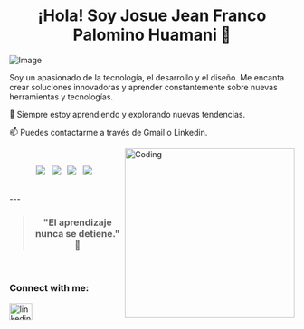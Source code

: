 <h1 align="center">¡Hola! Soy Josue Jean Franco Palomino Huamani 👋 </h1>

![Image](https://github.com/user-attachments/assets/e1421e47-8347-4379-beaa-1aaf28c58ae8)

Soy un apasionado de la tecnología, el desarrollo y el diseño. Me encanta crear soluciones innovadoras y aprender constantemente sobre nuevas herramientas y tecnologías.

🌱 Siempre estoy aprendiendo y explorando nuevas tendencias.

📫 Puedes contactarme a través de Gmail o Linkedin.

<img align="right" alt="Coding" width="300" src="https://i.pinimg.com/originals/81/17/8b/81178b47a8598f0c81c4799f2cdd4057.gif">

<br>
<p align='center'>
<img src="https://img.shields.io/badge/python-3670A0?style=for-the-badge&logo=python&logoColor=ffdd54">&nbsp;&nbsp;
<img src="https://img.shields.io/badge/html5-%23E34F26.svg?style=for-the-badge&logo=html5&logoColor=white">&nbsp;&nbsp;
<img src="https://img.shields.io/badge/css3-%231572B6.svg?style=for-the-badge&logo=css3&logoColor=white">&nbsp;&nbsp;
<img src="https://img.shields.io/badge/javascript-%23323330.svg?style=for-the-badge&logo=javascript&logoColor=%23F7DF1E">&nbsp;&nbsp;
</p>
<br>
---

> <h3 align="center"> "El aprendizaje nunca se detiene." 🚀 </h3>

<br>
<h3 align="left">Connect with me:</h3>
<p align="left">
<a href="https://www.linkedin.com/in/josue-jean-franco-palomino-huamani-414072285/" target="blank"><img align="center" src="https://raw.githubusercontent.com/rahuldkjain/github-profile-readme-generator/master/src/images/icons/Social/linked-in-alt.svg" alt="linkedin" height="30" width="40" /></a>
</p>
